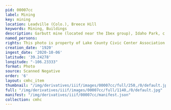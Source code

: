 ```yaml
---
pid: 00007cc
label: Mining
key: mining
location: Leadville (Colo.), Breece Hill
keywords: Mining, Buildings
description: Garbutt mine (located near the Ibex group), Idaho Park, c. 1920
named_persons: 
rights: This photo is property of Lake County Civic Center Association.
creation_date: '1920'
ingest_date: '2020-10-06'
latitude: '39.24278'
longitude: "-106.23333"
format: Photo
source: Scanned Negative
order: '6'
layout: cmhc_item
thumbnail: "/img/derivatives/iiif/images/00007cc/full/250,/0/default.jpg"
full: "/img/derivatives/iiif/images/00007cc/full/1140,/0/default.jpg"
manifest: "/img/derivatives/iiif/00007cc/manifest.json"
collection: cmhc
---
```

